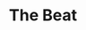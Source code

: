 ---
title: "The Beat"
summary: "The UK-based incarnation of the group The Beat, as led by ."
image: "the-beat.jpg"
---